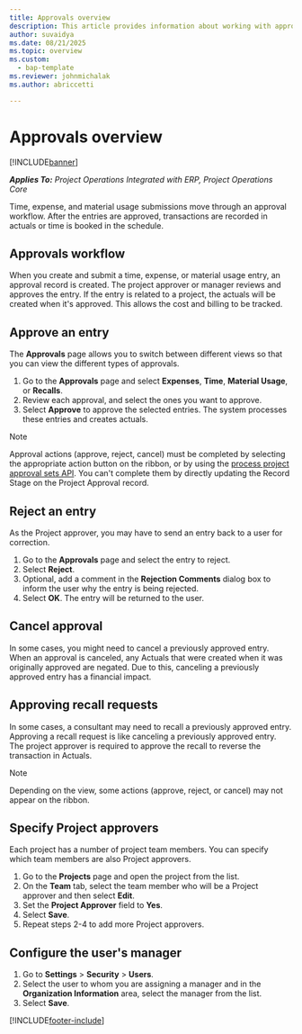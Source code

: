 ```yaml
---
title: Approvals overview
description: This article provides information about working with approvals in Project Operations.
author: suvaidya
ms.date: 08/21/2025
ms.topic: overview
ms.custom: 
  - bap-template
ms.reviewer: johnmichalak
ms.author: abriccetti

---
```


# Approvals overview

[!INCLUDE[banner](../includes/banner.md)]

_**Applies To:** Project Operations Integrated with ERP, Project Operations Core_

Time, expense, and material usage submissions move through an approval workflow. After the entries are approved, transactions are recorded in actuals or time is booked in the schedule.

## Approvals workflow
When you create and submit a time, expense, or material usage entry, an approval record is created. The project approver or manager reviews and approves the entry. If the entry is related to a project, the actuals will be created when it's approved. This allows the cost and billing to be tracked.

## Approve an entry
The **Approvals** page allows you to switch between different views so that you can view the different types of approvals.
  
1. Go to the **Approvals** page and select **Expenses**, **Time**, **Material Usage**, or **Recalls**.
2. Review each approval, and select the ones you want to approve.
3. Select **Approve** to approve the selected entries.
The system processes these entries and creates actuals.

> [!NOTE]
> Approval actions (approve, reject, cancel) must be completed by selecting the appropriate action button on the ribbon, or by using the [process project approval sets API](dev-programatic-approvals.md). You can't complete them by directly updating the Record Stage on the Project Approval record.

## Reject an entry
As the Project approver, you may have to send an entry back to a user for correction.
  
1. Go to the **Approvals** page and select the entry to reject. 
2. Select **Reject**.
3. Optional, add a comment in the **Rejection Comments** dialog box to inform the user why the entry is being rejected.
4. Select **OK**. The entry will be returned to the user.
  
## Cancel approval
In some cases, you might need to cancel a previously approved entry. When an approval is canceled, any Actuals that were created when it was originally approved are negated. Due to this, canceling a previously approved entry has a financial impact. 

## Approving recall requests
In some cases, a consultant may need to recall a previously approved entry. Approving a recall request is like canceling a previously approved entry. The project approver is required to approve the recall to reverse the transaction in Actuals.

> [!NOTE]
> Depending on the view, some actions (approve, reject, or cancel) may not appear on the ribbon.

## Specify Project approvers
Each project has a number of project team members. You can specify which team members are also Project approvers.

1. Go to the **Projects** page and open the project from the list.
2. On the **Team** tab, select the team member who will be a Project approver and then select **Edit**.
3. Set the **Project Approver** field to **Yes**.
4. Select **Save**.
5. Repeat steps 2-4 to add more Project approvers.

## Configure the user's manager

1. Go to **Settings** > **Security** > **Users**.
2. Select the user to whom you are assigning a manager and in the **Organization Information** area, select the manager from the list. 
3. Select **Save**.




[!INCLUDE[footer-include](../includes/footer-banner.md)]
